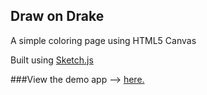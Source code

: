## Draw on Drake
A simple coloring page using HTML5 Canvas

Built using [Sketch.js](http://intridea.github.io/sketch.js/)

###View the demo app --> [here.](cmbdev.com/drawing)